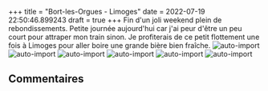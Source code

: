 +++
title = "Bort-les-Orgues - Limoges"
date = 2022-07-19 22:50:46.899243
draft = true
+++
Fin d'un joli weekend plein de rebondissements. Petite journée aujourd'hui car j'ai peur d'être un peu court pour attraper mon train sinon.
Je profiterais de ce petit flottement une fois à Limoges pour aller boire une grande bière bien fraîche. ![auto-import](https://thumbsnap.com/i/pqfoLHP2.jpg)
![auto-import](https://thumbsnap.com/i/bvLjqJT2.jpg)
![auto-import](https://thumbsnap.com/i/pdVS7oX1.jpg)
![auto-import](https://thumbsnap.com/i/YhyfSgJW.jpg)
![auto-import](https://thumbsnap.com/i/5ZEW9aAE.jpg)
![auto-import](https://thumbsnap.com/i/Ke7c6r5h.jpg)
## Commentaires
